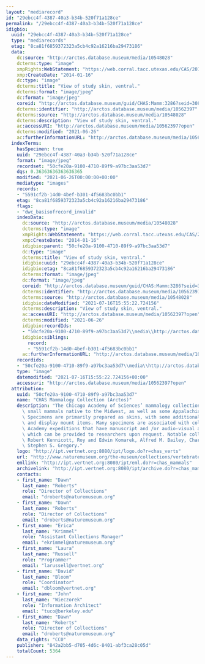 ```yaml
---
layout: "mediarecord"
id: "29ebcc4f-4387-40a3-b34b-520f71a128ce"
permalink: "/29ebcc4f-4387-40a3-b34b-520f71a128ce"
idigbio:
  uuid: "29ebcc4f-4387-40a3-b34b-520f71a128ce"
  type: "mediarecords"
  etag: "8ca81f6859372323a5cb4c92a16216ba29473186"
  data:
    dc:source: "http://arctos.database.museum/media/10548028"
    dcterms:type: "image"
    xmpRights:WebStatement: "https://web.corral.tacc.utexas.edu/CAS/20161217-02/jpg/chas_mamm_3286.3.jpg"
    xmp:CreateDate: "2014-01-16"
    dc:type: "image"
    dcterms:title: "View of study skin, ventral."
    dcterms:format: "image/jpeg"
    dc:format: "image/jpeg"
    coreid: "http://arctos.database.museum/guid/CHAS:Mamm:3286?seid=3088421"
    dcterms:identifier: "http://arctos.database.museum/media/10562397"
    dcterms:source: "http://arctos.database.museum/media/10548028"
    dcterms:description: "View of study skin, ventral."
    ac:accessURI: "http://arctos.database.museum/media/10562397?open"
    dcterms:modified: "2021-06-26"
    ac:furtherInformationURL: "http://arctos.database.museum/media/10562397"
  indexTerms:
    hasSpecimen: true
    uuid: "29ebcc4f-4387-40a3-b34b-520f71a128ce"
    format: "image/jpeg"
    recordset: "50cfe20a-9100-4710-89f9-a97bc3aa53d7"
    dqs: 0.36363636363636365
    modified: "2021-06-26T00:00:00+00:00"
    mediatype: "images"
    records:
    - "5591cf2b-14d0-4bef-b301-4f5683bc0bb1"
    etag: "8ca81f6859372323a5cb4c92a16216ba29473186"
    flags:
    - "dwc_basisofrecord_invalid"
    indexData:
      dc:source: "http://arctos.database.museum/media/10548028"
      dcterms:type: "image"
      xmpRights:WebStatement: "https://web.corral.tacc.utexas.edu/CAS/20161217-02/jpg/chas_mamm_3286.3.jpg"
      xmp:CreateDate: "2014-01-16"
      idigbio:parent: "50cfe20a-9100-4710-89f9-a97bc3aa53d7"
      dc:type: "image"
      dcterms:title: "View of study skin, ventral."
      idigbio:uuid: "29ebcc4f-4387-40a3-b34b-520f71a128ce"
      idigbio:etag: "8ca81f6859372323a5cb4c92a16216ba29473186"
      dcterms:format: "image/jpeg"
      dc:format: "image/jpeg"
      coreid: "http://arctos.database.museum/guid/CHAS:Mamm:3286?seid=3088421"
      dcterms:identifier: "http://arctos.database.museum/media/10562397"
      dcterms:source: "http://arctos.database.museum/media/10548028"
      idigbio:dateModified: "2021-07-16T15:55:22.724156"
      dcterms:description: "View of study skin, ventral."
      ac:accessURI: "http://arctos.database.museum/media/10562397?open"
      dcterms:modified: "2021-06-26"
      idigbio:recordIds:
      - "50cfe20a-9100-4710-89f9-a97bc3aa53d7\\media\\http://arctos.database.museum/media/10562397"
      idigbio:siblings:
        record:
        - "5591cf2b-14d0-4bef-b301-4f5683bc0bb1"
      ac:furtherInformationURL: "http://arctos.database.museum/media/10562397"
    recordids:
    - "50cfe20a-9100-4710-89f9-a97bc3aa53d7\\media\\http://arctos.database.museum/media/10562397"
    type: "image"
    datemodified: "2021-07-16T15:55:22.724156+00:00"
    accessuri: "http://arctos.database.museum/media/10562397?open"
  attribution:
    uuid: "50cfe20a-9100-4710-89f9-a97bc3aa53d7"
    name: "CHAS Mammalogy Collection (Arctos)"
    description: "The Chicago Academy of Sciences’ mammalogy collection contains mostly\
      \ small mammals native to the Midwest, as well as some Appalachian species.\
      \ Specimens are primarily prepared as skins, with some additional osteological\
      \ and display mount items. Many specimens are associated with collectors or\
      \ Academy expeditions that have manuscript and /or audio-visual archival material,\
      \ which can be provided to researchers upon request. Notable collectors include\
      \ Robert Kennicott, Roy and Edwin Komarek, Alfred M. Bailey, Charles D. Brower,\
      \ Stephen S. Gregory."
    logo: "http://ipt.vertnet.org:8080/ipt/logo.do?r=chas_verts"
    url: "http://www.naturemuseum.org/the-museum/collections/vertebrates"
    emllink: "http://ipt.vertnet.org:8080/ipt/eml.do?r=chas_mammals"
    archivelink: "http://ipt.vertnet.org:8080/ipt/archive.do?r=chas_mammals"
    contacts:
    - first_name: "Dawn"
      last_name: "Roberts"
      role: "Director of Collections"
      email: "droberts@naturemuseum.org"
    - first_name: "Dawn"
      last_name: "Roberts"
      role: "Director of Collections"
      email: "droberts@naturemuseum.org"
    - first_name: "Erica"
      last_name: "Krimmel"
      role: "Assistant Collections Manager"
      email: "ekrimmel@naturemuseum.org"
    - first_name: "Laura"
      last_name: "Russell"
      role: "Programmer"
      email: "larussell@vertnet.org"
    - first_name: "David"
      last_name: "Bloom"
      role: "Coordinator"
      email: "dbloom@vertnet.org"
    - first_name: "John"
      last_name: "Wieczorek"
      role: "Information Architect"
      email: "tuco@berkeley.edu"
    - first_name: "Dawn"
      last_name: "Roberts"
      role: "Director of Collections"
      email: "droberts@naturemuseum.org"
    data_rights: "CC0"
    publisher: "842a2bb5-d705-4d6c-8401-abf3ca28c05d"
    totalCount: 5364
---
```

